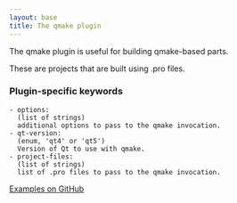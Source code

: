 ```yaml
---
layout: base
title: The qmake plugin
---
```


The qmake plugin is useful for building qmake-based parts.

These are projects that are built using .pro files.

### Plugin-specific keywords

    - options:
      (list of strings)
      additional options to pass to the qmake invocation.
    - qt-version:
      (enum, 'qt4' or 'qt5')
      Version of Qt to use with qmake.
    - project-files:
      (list of strings)
      list of .pro files to pass to the qmake invocation.

[Examples on GitHub](https://github.com/search?o=desc&q=filename%3Asnapcraft.yaml+%22plugin%3A+qmake%22+&s=indexed&type=Code&utf8=%E2%9C%93)